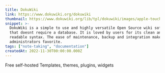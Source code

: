 ```yaml
---
title: DokuWiki
link: https://www.dokuwiki.org/dokuwiki
thumbnail: https://www.dokuwiki.org/lib/tpl/dokuwiki/images/apple-touch-icon.png
snippet: >-
  DokuWiki is a simple to use and highly versatile Open Source wiki software
  that doesnt require a database. It is loved by users for its clean and
  readable syntax. The ease of maintenance, backup and integration makes it an
  administrators favorite.
tags: ["note-taking", "documentation"]
createdAt: 2022-11-30T00:00:00.000Z
---
```

Free self-hosted
Templates, themes, plugins, widgets